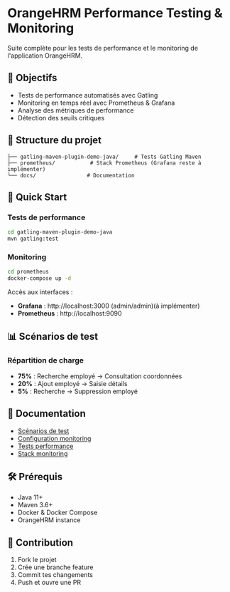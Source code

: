 # OrangeHRM Performance Testing & Monitoring

Suite complète pour les tests de performance et le monitoring de l'application OrangeHRM.

## 🎯 Objectifs

- Tests de performance automatisés avec Gatling
- Monitoring en temps réel avec Prometheus & Grafana
- Analyse des métriques de performance
- Détection des seuils critiques

## 📁 Structure du projet

```
├── gatling-maven-plugin-demo-java/     # Tests Gatling Maven
├── prometheus/           # Stack Prometheus (Grafana reste à implémenter)
└── docs/                # Documentation
```

## 🚀 Quick Start

### Tests de performance
```bash
cd gatling-maven-plugin-demo-java
mvn gatling:test
```

### Monitoring
```bash
cd prometheus
docker-compose up -d
```

Accès aux interfaces :
- **Grafana** : http://localhost:3000 (admin/admin)(à implémenter)
- **Prometheus** : http://localhost:9090

## 📊 Scénarios de test

### Répartition de charge
- **75%** : Recherche employé → Consultation coordonnées
- **20%** : Ajout employé → Saisie détails
- **5%** : Recherche → Suppression employé

## 📖 Documentation

- [Scénarios de test](docs/test-scenarios.md)
- [Configuration monitoring](docs/monitoring-setup.md)
- [Tests performance](performance-tests/README.md)
- [Stack monitoring](monitoring/README.md)

## 🛠️ Prérequis

- Java 11+
- Maven 3.6+
- Docker & Docker Compose
- OrangeHRM instance

## 🤝 Contribution

1. Fork le projet
2. Crée une branche feature
3. Commit tes changements
4. Push et ouvre une PR